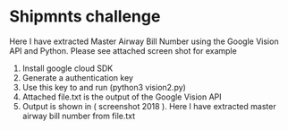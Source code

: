 # Shipmnts challenge

Here I have extracted Master Airway Bill Number using the Google Vision API and Python. Please see attached screen shot for example

1) Install google cloud SDK
2) Generate a authentication key
3) Use this key to and run (python3 vision2.py)
4) Attached file.txt is the output of the Google Vision API
5) Output is shown in ( screenshot 2018 ). Here I have extracted master airway bill number from file.txt
